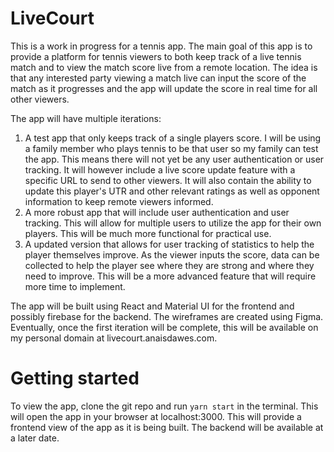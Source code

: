 # LiveCourt

This is a work in progress for a tennis app. The main goal of this app is to provide a platform for tennis viewers to both keep track of a live tennis match and to view the match score live from a remote location. The idea is that any interested party viewing a match live can input the score of the match as it progresses and the app will update the score in real time for all other viewers.

The app will have multiple iterations:

1. A test app that only keeps track of a single players score. I will be using a family member who plays tennis to be that user so my family can test the app. This means there will not yet be any user authentication or user tracking. It will however include a live score update feature with a specific URL to send to other viewers. It will also contain the ability to update this player's UTR and other relevant ratings as well as opponent information to keep remote viewers informed.
2. A more robust app that will include user authentication and user tracking. This will allow for multiple users to utilize the app for their own players. This will be much more functional for practical use.
3. A updated version that allows for user tracking of statistics to help the player themselves improve. As the viewer inputs the score, data can be collected to help the player see where they are strong and where they need to improve. This will be a more advanced feature that will require more time to implement.

The app will be built using React and Material UI for the frontend and possibly firebase for the backend. The wireframes are created using Figma. Eventually, once the first iteration will be complete, this will be available on my personal domain at livecourt.anaisdawes.com.

# Getting started

To view the app, clone the git repo and run `yarn start` in the terminal. This will open the app in your browser at localhost:3000. This will provide a frontend view of the app as it is being built. The backend will be available at a later date.
